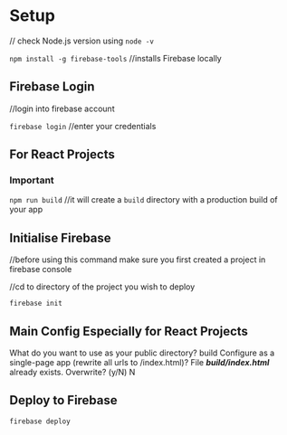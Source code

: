 # Setup

// check Node.js version using `node -v`

`npm install -g firebase-tools` //installs Firebase locally

## Firebase Login

//login into firebase account

`firebase login`
//enter your credentials

## For React Projects
### Important

`npm run build` //it will create a `build` directory with a production build of your app

## Initialise Firebase

//before using this command make sure you first created a project in firebase console

//cd to directory of the project you wish to deploy

`firebase init`

## Main Config Especially for React Projects

What do you want to use as your public directory? build
Configure as a single-page app (rewrite all urls to /index.html)?
File ***build/index.html*** already exists. Overwrite? (y/N) N

## Deploy to Firebase
`firebase deploy`





